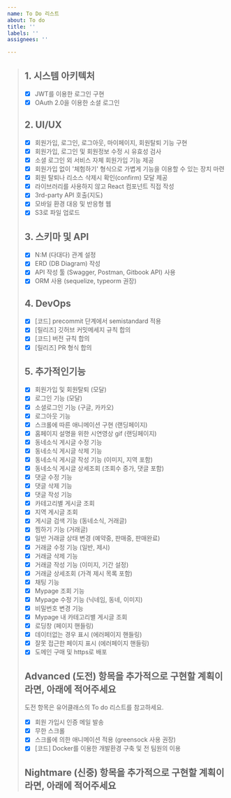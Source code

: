 ```yaml
---
name: To Do 리스트
about: To do
title: ''
labels: ''
assignees: ''

---
```


> ## 1. 시스템 아키텍처
> * [x]  JWT를 이용한 로그인 구현
> * [x]  OAuth 2.0을 이용한 소셜 로그인 
> 
> ## 2. UI/UX
> * [x]  회원가입, 로그인, 로그아웃, 마이페이지, 회원탈퇴 기능 구현 
> * [x]  회원가입, 로그인 및 회원정보 수정 시 유효성 검사
> * [x]  소셜 로그인 외 서비스 자체 회원가입 기능 제공
> * [x]  회원가입 없이 '체험하기' 형식으로 가볍게 기능을 이용할 수 있는 장치 마련
> * [x]  회원 탈퇴나 리소스 삭제시 확인(confirm) 모달 제공
> * [x]  라이브러리를 사용하지 않고 React 컴포넌트 직접 작성
> * [x]  3rd-party API 호출(지도)
> * [x]  모바일 환경 대응 및 반응형 웹
> * [x]  S3로 파일 업로드
> 
> ## 3. 스키마 및 API
> * [x]  N:M (다대다) 관계 설정
> * [x]  ERD (DB Diagram) 작성
> * [x]  API 작성 툴 (Swagger, Postman, Gitbook API) 사용
> * [x]  ORM 사용 (sequelize, typeorm 권장)
> 
> ## 4. DevOps
> * [x]  [코드] precommit 단계에서 semistandard 적용
> * [x]  [릴리즈] 깃허브 커밋메세지 규칙 합의
> * [x]  [코드] 버전 규칙 합의
> * [x]  [릴리즈] PR 형식 합의
> 
> ## 5. 추가적인기능
> * [x]  회원가입 및 회원탈퇴 (모달)
> * [x]  로그인 기능 (모달)
> * [x]  소셜로그인 기능 (구글, 카카오)
> * [x]  로그아웃 기능
> * [x]  스크롤에 따른 애니메이션 구현 (랜딩페이지)
> * [x]  홈페이지 설명을 위한 시연영상 gif (랜딩페이지)  
> * [x]  동네소식 게시글 수정 기능
> * [x]  동네소식 게시글 삭제 기능
> * [x]  동네소식 게시글 작성 기능 (이미지, 지역 포함)
> * [x]  동네소식 게시글 상세조회 (조회수 증가, 댓글 포함)
> * [x]  댓글 수정 기능
> * [x]  댓글 삭제 기능
> * [x]  댓글 작성 기능
> * [x]  카테고리별 게시글 조회
> * [x]  지역 게시글 조회
> * [x]  게시글 검색 기능 (동네소식, 거래글)
> * [x]  찜하기 기능 (거래글)
> * [x]  일반 거래글 상태 변경 (예약중, 판매중, 판매완료)
> * [x]  거래글 수정 기능 (일반, 제시)
> * [x]  거래글 삭제 기능
> * [x]  거래글 작성 기능 (이미지, 기간 설정)
> * [x]  거래글 상세조회 (가격 제시 목록 포함)
> * [x]  채팅 기능 
> * [x]  Mypage 조회 기능
> * [x]  Mypage 수정 기능 (닉네임, 동네, 이미지)
> * [x]  비밀번호 변경 기능
> * [x]  Mypage 내 카테고리별 게시글 조회
> * [x]  로딩창 (페이지 핸들링)
> * [x]  데이터없는 경우 표시 (에러페이지 핸들링)
> * [x]  잘못 접근한 페이지 표시 (에러페이지 핸들링)
> * [x]  도메인 구매 및 https로 배포
> 
> ## Advanced (도전) 항목을 추가적으로 구현할 계획이라면, 아래에 적어주세요
> 도전 항목은 유어클래스의 To do 리스트를 참고하세요.
> 
> * [x]  회원 가입시 인증 메일 발송
> * [x]  무한 스크롤
> * [x]  스크롤에 의한 애니메이션 적용 (greensock 사용 권장)
> * [x]  [코드] Docker를 이용한 개발환경 구축 및 전 팀원의 이용
> 
> ## Nightmare (신중) 항목을 추가적으로 구현할 계획이라면, 아래에 적어주세요
